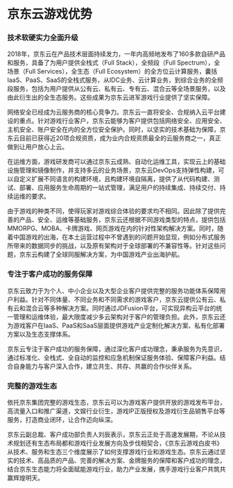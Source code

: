 # 京东云游戏优势

###  **技术软硬实力全面升级**

2018年，京东云在产品技术层面持续发力，一年内高频地发布了160多款自研产品和服务，具备了为用户提供全栈式（Full Stack），全频段（Full Spectrum），全场景（Full Services），全生态（Full Ecosystem）的全方位云计算服务，囊括IaaS、PaaS、SaaS的全栈式服务，从IDC业务、云计算业务，到综合业务的全频段服务，包括为用户提供从公有云、私有云、专有云、混合云等全场景服务，以及由此衍生出的全生态服务。这些成果为京东云进军游戏行业提供了坚实保障。

网络安全已经成为云服务商的核心竞争力。京东云一直将安全、合规纳入云平台建设的重点。针对游戏行业客户，京东云能够为客户提供包括网络安全、应用安全、主机安全、账户安全在内的全方位安全保护。同时，以坚实的技术基础为保障，京东云目前已获得近20项合规资质，成为业内合规资质最全的云服务商之一，真正做到让用户放心上云。

在运维方面，游戏研发商可以通过京东云成熟、自动化运维工具，实现云上的基础设施管理和镜像制作，并支持多云的业务场景，京东云DevOps支持弹性构建，可以自定义扩展不同语言的构建环境，且构建环境自隔离，提供了从代码构建、测试、部署、应用服务生命周期的一站式管理，满足用户的持续集成、持续交付、持续运维的要求。

由于游戏的种类不同，使得玩家对游戏综合体验的要求均不相同。因此除了提供完善的产品、安全、运维等基础服务，京东云还根据不同游戏类型的特点，提供包括MMORPG、MOBA、卡牌游戏、网页游戏在内的针对性架构解决方案。同时，随着中国游戏的出海，在本土运营过程中不曾遇到的问题开始显现，例如分布式服务所带来的数据同步的挑战，以及原有架构对于全球部署的不兼容性等。针对这些问题，京东云构建了全球同服解决方案，为中国游戏产业出海护航。

###  **专注于客户成功的服务保障**

京东云致力于为个人、中小企业以及大型企业客户提供完整的服务功能体系保障用户利益。针对不同体量、不同业务和不同需求的游戏客户，京东云提供公有云、私有云和混合云等多种解决方案。同时通过JDFusion平台，可实现异构云平台的统一管理和运维体验，最大限度减少多云架构对于客户的管理负担。此外，京东云还为游戏客户在IaaS、PaaS和SaaS层面提供游戏产业定制化解决方案、私有化部署方案以及生态支撑体系。

京东云专注于客户成功的服务保障，通过深化客户成功理念，秉承服务为先意识，通过标准化、全栈式、全自动的监控和应急机制保证服务体验、保障客户利益。结合自身能力与客户深入合作，建立共生、共存、共赢的合作伙伴关系。

###  **完整的游戏生态**

依托京东集团完整的游戏生态，京东云可以为游戏客户提供开放的游戏发布平台，高流量入口和推广渠道，文娱行业衍生，游戏IP正版授权及游戏衍生品销售平台等服务，打造商业闭环，让合作迈向纵深。

京东云副总裁、客户成功部负责人刘辰表示，京东云正处于高速发展期，不论从技术规划还有生态布局都和游戏行业发展方向及步伐相契合，《京东云游戏白皮书》从技术、服务和生态三个维度展示了如何支撑游戏行业和游戏生态。京东云通过坚实的技术、高品质的产品、完善的解决方案、金牌服务的保障和客户成功的理念，结合京东生态能力将全面赋能游戏行业，助力产业发展，携手游戏行业客户共筑共赢辉煌明天。
